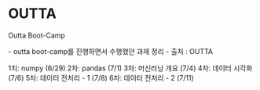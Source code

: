 # OUTTA
<p> Outta Boot-Camp </p>
<p> 
- outta boot-camp를 진행하면서 수행했던 과제 정리
- 출처 : OUTTA
</p>
<p>
  1치: numpy (6/29)
  2차: pandas (7/1)
  3차: 머신러닝 개요 (7/4)
  4차: 데이터 시각화 (7/6)
  5차: 데이터 전처리 - 1 (7/8)
  6차: 데이터 전처리 - 2 (7/11)
</p>
